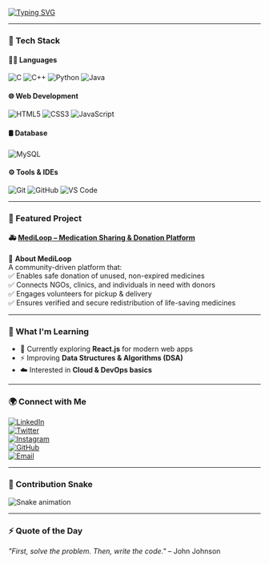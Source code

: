 <!-- Typing Animation -->
[![Typing SVG](https://readme-typing-svg.herokuapp.com?font=Fira+Code&pause=1000&color=4CAF50&width=500&lines=Hi%2C+I'm+Mainak+Sutradhar!;💻+Passionate+Developer;🚀+Tech+Explorer;🌱+Lifelong+Learner)](https://git.io/typing-svg)

---

### 🔧 Tech Stack  

#### 👨‍💻 Languages  
![C](https://img.shields.io/badge/C-00599C?style=for-the-badge&logo=c&logoColor=white) 
![C++](https://img.shields.io/badge/C++-00599C?style=for-the-badge&logo=cplusplus&logoColor=white) 
![Python](https://img.shields.io/badge/Python-3776AB?style=for-the-badge&logo=python&logoColor=white) 
![Java](https://img.shields.io/badge/Java-007396?style=for-the-badge&logo=openjdk&logoColor=white)  

#### 🌐 Web Development  
![HTML5](https://img.shields.io/badge/HTML5-E34F26?style=for-the-badge&logo=html5&logoColor=white) 
![CSS3](https://img.shields.io/badge/CSS3-1572B6?style=for-the-badge&logo=css3&logoColor=white) 
![JavaScript](https://img.shields.io/badge/JavaScript-F7DF1E?style=for-the-badge&logo=javascript&logoColor=black)  

#### 🛢️ Database  
![MySQL](https://img.shields.io/badge/MySQL-4479A1?style=for-the-badge&logo=mysql&logoColor=white)  

#### ⚙️ Tools & IDEs  
![Git](https://img.shields.io/badge/Git-F05032?style=for-the-badge&logo=git&logoColor=white) 
![GitHub](https://img.shields.io/badge/GitHub-181717?style=for-the-badge&logo=github&logoColor=white) 
![VS Code](https://img.shields.io/badge/VS%20Code-007ACC?style=for-the-badge&logo=visual-studio-code&logoColor=white)  


---

### 📌 Featured Project  

#### 🚑 [MediLoop – Medication Sharing & Donation Platform](https://mediloop.wuaze.com/)  

🔶 **About MediLoop**  
A community-driven platform that:  
✅ Enables safe donation of unused, non-expired medicines  
✅ Connects NGOs, clinics, and individuals in need with donors  
✅ Engages volunteers for pickup & delivery  
✅ Ensures verified and secure redistribution of life-saving medicines  

---

### 📖 What I'm Learning  
- 🌱 Currently exploring **React.js** for modern web apps  
- ⚡ Improving **Data Structures & Algorithms (DSA)**  
- ☁️ Interested in **Cloud & DevOps basics**  

---

### 🌍 Connect with Me  
[![LinkedIn](https://img.shields.io/badge/LinkedIn-0A66C2?style=for-the-badge&logo=linkedin&logoColor=white)](https://www.linkedin.com/in/mainak-sutradhar-ms25/)  
[![Twitter](https://img.shields.io/badge/Twitter-1DA1F2?style=for-the-badge&logo=twitter&logoColor=white)](https://x.com/mainak_2501)  
[![Instagram](https://img.shields.io/badge/Instagram-E4405F?style=for-the-badge&logo=instagram&logoColor=white)](https://www.instagram.com/mainak_2501/)  
[![GitHub](https://img.shields.io/badge/GitHub-000?style=for-the-badge&logo=github&logoColor=white)](https://github.com/Mainak25)  
[![Email](https://img.shields.io/badge/Email-D14836?style=for-the-badge&logo=gmail&logoColor=white)](mailto:mainaksutradhar001@gmail.com)  

---

### 🐍 Contribution Snake  
![Snake animation](https://github.com/Mainak25/Mainak25/blob/output/github-contribution-grid-snake.svg)  

---

### ⚡ Quote of the Day  
_"First, solve the problem. Then, write the code."_ – John Johnson  

